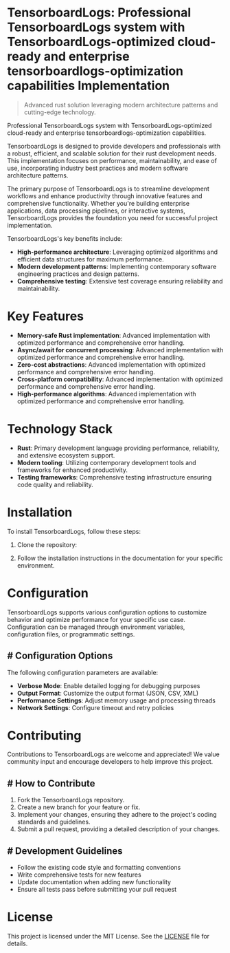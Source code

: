 <!-- fallback_TensorboardLogs_20250807032212_17542 -->

# TensorboardLogs: Professional TensorboardLogs system with TensorboardLogs-optimized cloud-ready and enterprise tensorboardlogs-optimization capabilities Implementation
> Advanced rust solution leveraging modern architecture patterns and cutting-edge technology.

Professional TensorboardLogs system with TensorboardLogs-optimized cloud-ready and enterprise tensorboardlogs-optimization capabilities.

TensorboardLogs is designed to provide developers and professionals with a robust, efficient, and scalable solution for their rust development needs. This implementation focuses on performance, maintainability, and ease of use, incorporating industry best practices and modern software architecture patterns.

The primary purpose of TensorboardLogs is to streamline development workflows and enhance productivity through innovative features and comprehensive functionality. Whether you're building enterprise applications, data processing pipelines, or interactive systems, TensorboardLogs provides the foundation you need for successful project implementation.

TensorboardLogs's key benefits include:

* **High-performance architecture**: Leveraging optimized algorithms and efficient data structures for maximum performance.
* **Modern development patterns**: Implementing contemporary software engineering practices and design patterns.
* **Comprehensive testing**: Extensive test coverage ensuring reliability and maintainability.

# Key Features

* **Memory-safe Rust implementation**: Advanced implementation with optimized performance and comprehensive error handling.
* **Async/await for concurrent processing**: Advanced implementation with optimized performance and comprehensive error handling.
* **Zero-cost abstractions**: Advanced implementation with optimized performance and comprehensive error handling.
* **Cross-platform compatibility**: Advanced implementation with optimized performance and comprehensive error handling.
* **High-performance algorithms**: Advanced implementation with optimized performance and comprehensive error handling.

# Technology Stack

* **Rust**: Primary development language providing performance, reliability, and extensive ecosystem support.
* **Modern tooling**: Utilizing contemporary development tools and frameworks for enhanced productivity.
* **Testing frameworks**: Comprehensive testing infrastructure ensuring code quality and reliability.

# Installation

To install TensorboardLogs, follow these steps:

1. Clone the repository:


2. Follow the installation instructions in the documentation for your specific environment.

# Configuration

TensorboardLogs supports various configuration options to customize behavior and optimize performance for your specific use case. Configuration can be managed through environment variables, configuration files, or programmatic settings.

## # Configuration Options

The following configuration parameters are available:

* **Verbose Mode**: Enable detailed logging for debugging purposes
* **Output Format**: Customize the output format (JSON, CSV, XML)
* **Performance Settings**: Adjust memory usage and processing threads
* **Network Settings**: Configure timeout and retry policies

# Contributing

Contributions to TensorboardLogs are welcome and appreciated! We value community input and encourage developers to help improve this project.

## # How to Contribute

1. Fork the TensorboardLogs repository.
2. Create a new branch for your feature or fix.
3. Implement your changes, ensuring they adhere to the project's coding standards and guidelines.
4. Submit a pull request, providing a detailed description of your changes.

## # Development Guidelines

* Follow the existing code style and formatting conventions
* Write comprehensive tests for new features
* Update documentation when adding new functionality
* Ensure all tests pass before submitting your pull request

# License

This project is licensed under the MIT License. See the [LICENSE](https://github.com/sandibrrm/TensorboardLogs/blob/main/LICENSE) file for details.

